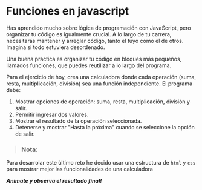 # Funciones en javascript

Has aprendido mucho sobre lógica de programación con JavaScript, pero organizar tu código es igualmente crucial. A lo largo de tu carrera, necesitarás mantener y arreglar código, tanto el tuyo como el de otros. Imagina si todo estuviera desordenado.

Una buena práctica es organizar tu código en bloques más pequeños, llamados funciones, que puedes reutilizar a lo largo del programa.

Para el ejercicio de hoy, crea una calculadora donde cada operación (suma, resta, multiplicación, división) sea una función independiente. El programa debe:

1. Mostrar opciones de operación: suma, resta, multiplicación, división y salir.
2. Permitir ingresar dos valores.
3. Mostrar el resultado de la operación seleccionada.
4. Detenerse y mostrar "Hasta la próxima" cuando se seleccione la opción de salir.

> ### Nota:
Para desarrolar este último reto he decido usar una estructura de `html` y `css` para mostrar mejor las funcionalidades de una calculadora 

***Animate y observa el resultado final!***